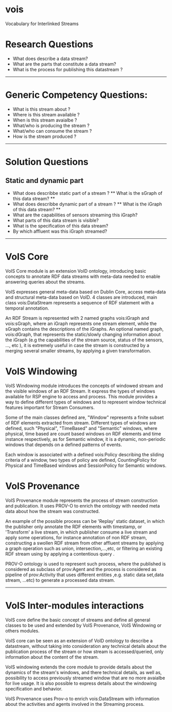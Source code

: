 # vois
Vocabulary for Interlinked Streams

# Research Questions
* What does describe a data stream?
* What are the parts that constitute a data stream?
* What is the process for publishing this datastream ?
---
# Generic Competency Questions:
* What is this stream about ? 
* Where is this stream available ? 
* When is this stream avaialbe ?
* What/who is producing the stream ?
* What/who can consume the stream ?
* How is the stream produced ? 
---
# Solution Questions
## Static and dynamic part 
* What does describbe static part of a stream ?
** What is the sGraph of this data stream? **
* What does describbe dynamic part of a stream ?
** What is the iGraph of this data stream? **
* What are the capabilities of sensors streaming this iGraph?
* What parts of this data stream is visible?
* What is the specification of this data stream?
* By which affluent was this iGraph streamed?
---
# VoIS Core 
VoIS Core module is an extension VoID ontology, introducing basic concepts to annotate RDF data streams with meta-data needed to enable answering queries about the streams.

VoIS expresses general meta-data based on Dublin Core, access meta-data and  structural meta-data based on VoID.
4 classes are introduced, main class vois:DataStream represents a sequence of RDF statement with a temporal annotation.

An RDF Stream is represented with 2 named graphs vois:iGraph and vois:sGraph, where an iGraph represents one stream element, while the sGraph contains the descriptions of the iGraphs. An optional named graph, vois:dGraph, that represents the static/slowly changing information about the iGraph (e.g the capabilities of the stream source, status of the sensors, ..., etc ), it is extremely useful in case the stream is constructed by a merging several smaller streams, by applying a given transformation.

# VoIS Windowing 
VoIS Windowing module introduces the concepts of windowed stream and the visible windows of an RDF Stream. It express the types of windows available for RSP engine to access and process.
This module provides a way to define different types of windows and to represent window technical features important for Stream Consumers.

Some of the main classes defined are, "Window" represents a finite subset of RDF elements extracted from stream. Different types of windows are defined, such "Physical", "TimeBased" and "Semantic" windows, where physical, time based are count based windows on RDF elements and time instance respectively, as for Semantic window, it is a dynamic, non-periodic windows that depends on a defined patterns of events.

Each window is associated with a defined vois:Policy describing the sliding criteria of a window, two types of policy are defined, CountingPolicy for Physical and TimeBased windows and SessionPolicy for Semantic windows.

# VoIS Provenance 
VoIS Provenance module represents the process of stream construction and publication. It uses PROV-O to enrich the ontology with needed meta data about how the stream was constructed. 

An example of the possible process can be 'Replay' static dataset, in which the publisher only annotate the RDF elements with  timestamp, or 'Transform' a live stream, in which publisher consume a live stream and apply some operations, for instance annotation of non RDF stream, constructing a swollen RDF stream from other affluent streams by applying a graph operation such as union, intersection,…,etc, or filtering an existing RDF stream using by applying a contentious query . 

PROV-O ontology is used to represent such process, where the published is considered as subclass of prov:Agent and the process is considered as pipeline of prov:Activity that uses different entities ,e.g. static data set,data stream, ...etc) to generate a processed data stream. 


---
# VoIS Inter-modules interactions  
VoIS core define the basic concept of streams and define all general classes to be used and extended  by VoIS Provenance, VoIS Windowing or others modules.

VoIS core can be seen as an extension of VoID ontology to describe a datastream, without taking into consideration any technical details about the publication process of the stream or how stream is accessed/queried, only information about the content of the stream.

VoIS windowing extends the core module to provide details about the dynamics of the stream's windows, and there technical details, as well as, possibility to access previously streamed window that are no more avaialbe for live usage. It is also possible to express details about the windowing specification and behavior.

VoIS Provenance uses Prov-o to enrich vois:DataStream with information about the activities and agents involved in the Streaming process.
